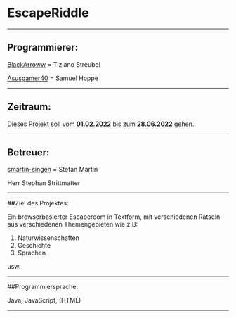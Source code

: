 # **EscapeRiddle**
---

## Programmierer:

  [BlackArroww](https://github.com/BlackArroww) = Tiziano Streubel

  [Asusgamer40](https://github.com/Asusgamer40) = Samuel Hoppe

---

## Zeitraum:
  
  Dieses Projekt soll vom __01.02.2022__ bis zum __28.06.2022__ gehen.

---

## Betreuer:

[smartin-singen](https://github.com/smartin-singen) = Stefan Martin

Herr Stephan Strittmatter

---

##Ziel des Projektes:

Ein browserbasierter Escaperoom in Textform, mit verschiedenen Rätseln aus verschiedenen Themengebieten wie z.B:

1. Naturwissenschaften
2. Geschichte
3. Sprachen

usw.

---

##Programmiersprache:

Java, JavaScript, (HTML)

---
